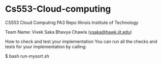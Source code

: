 # Cs553-Cloud-computing

CS553 Cloud Computing PA3 Repo
Illinois Institute of Technology

Team Name: Vivek Saka
Bhavya Chawla (vsaka@hawk.iit.edu)

How to check and test your implementation
You can run all the checks and tests for your implementation by calling:

$ bash run-mysort.sh
